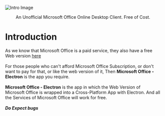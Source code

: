 ![Intro Image](https://user-images.githubusercontent.com/68941022/110233697-b6bc4a80-7f4b-11eb-82f1-db68eecfe517.png)
<p align="center"> An Unofficial Microsoft Office Online Desktop Client. Free of Cost.</p>

# Introduction
As we know that Microsoft Office is a paid service, they also have a free Web version <a href="https://office.com" target="_blank">here</a><br><br>
For those people who can't afford Microsoft Office Subscription, or don't want to pay for that, or like the web version of it, Then **Microsoft Office - Electron** is the app you require.<br><br>
  **Microsoft Office - Electron** is the app in which the Web Version of Microsoft Office is wrapped into a Cross-Platform App with Electron. And all the Services of Microsoft Office will work for free.
<br><br>***Do Expect bugs***
